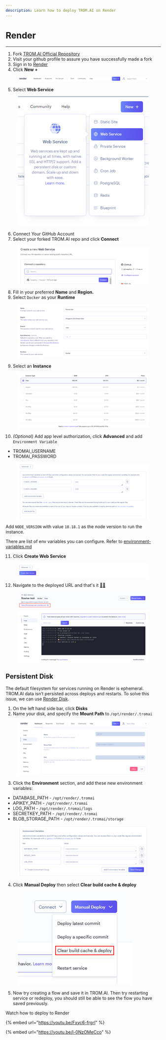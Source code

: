 ```yaml
---
description: Learn how to deploy TROM.AI on Render
---
```


# Render

***

1. Fork [TROM.AI Official Repository](https://github.com/TROM.AI/TROM.AI)
2. Visit your github profile to assure you have successfully made a fork
3. Sign in to [Render](https://dashboard.render.com)
4. Click **New +**

<figure><img src="../../.gitbook/assets/render/1.png" alt="" width="563"><figcaption></figcaption></figure>

5. Select **Web Service**

<figure><img src="../../.gitbook/assets/render/2.png" alt=""><figcaption></figcaption></figure>

6. Connect Your GitHub Account
7. Select your forked TROM.AI repo and click **Connect**

<figure><img src="../../.gitbook/assets/render/3.png" alt="" width="563"><figcaption></figcaption></figure>

8. Fill in your preferred **Name** and **Region.**
9. Select `Docker` as your **Runtime**

<figure><img src="../../.gitbook/assets/render/4.png" alt=""><figcaption></figcaption></figure>

9. Select an **Instance**

<figure><img src="../../.gitbook/assets/render/5.png" alt=""><figcaption></figcaption></figure>

10. _(Optional)_ Add app level authorization, click **Advanced** and add `Environment Variable`

* TROMAI\_USERNAME
* TROMAI\_PASSWORD

<figure><img src="../../.gitbook/assets/render/6.png" alt=""><figcaption></figcaption></figure>

Add `NODE_VERSION` with value `18.18.1` as the node version to run the instance.

There are list of env variables you can configure. Refer to [environment-variables.md](../environment-variables.md "mention")

11. Click **Create Web Service**

<figure><img src="../../.gitbook/assets/render/7.png" alt=""><figcaption></figcaption></figure>

12. Navigate to the deployed URL and that's it [🚀](https://emojipedia.org/rocket/)[🚀](https://emojipedia.org/rocket/)

<figure><img src="../../.gitbook/assets/render/8.png" alt=""><figcaption></figcaption></figure>

## Persistent Disk

The default filesystem for services running on Render is ephemeral. TROM.AI data isn’t persisted across deploys and restarts. To solve this issue, we can use [Render Disk](https://render.com/docs/disks).

1. On the left hand side bar, click **Disks**
2. Name your disk, and specify the **Mount Path** to `/opt/render/.tromai`

<figure><img src="../../.gitbook/assets/render/9.png" alt=""><figcaption></figcaption></figure>

3. Click the **Environment** section, and add these new environment variables:

* DATABASE\_PATH - `/opt/render/.tromai`
* APIKEY\_PATH - `/opt/render/.tromai`
* LOG\_PATH - `/opt/render/.tromai/logs`
* SECRETKEY\_PATH - `/opt/render/.tromai`
* BLOB\_STORAGE\_PATH - `/opt/render/.tromai/storage`

<figure><img src="../../.gitbook/assets/image (1) (5).png" alt=""><figcaption></figcaption></figure>

4. Click **Manual Deploy** then select **Clear build cache & deploy**

<figure><img src="../../.gitbook/assets/render/11.png" alt=""><figcaption></figcaption></figure>

5. Now try creating a flow and save it in TROM.AI. Then try restarting service or redeploy, you should still be able to see the flow you have saved previously.

Watch how to deploy to Render

{% embed url="https://youtu.be/Fxyc6-frgrI" %}

{% embed url="https://youtu.be/l-0NzOMeCco" %}
